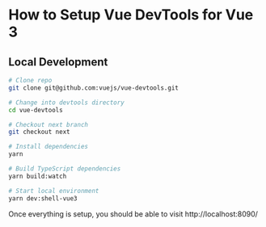 # How to Setup Vue DevTools for Vue 3

## Local Development

```bash
# Clone repo
git clone git@github.com:vuejs/vue-devtools.git

# Change into devtools directory
cd vue-devtools

# Checkout next branch
git checkout next

# Install dependencies
yarn

# Build TypeScript dependencies
yarn build:watch

# Start local environment
yarn dev:shell-vue3
```

Once everything is setup, you should be able to visit http://localhost:8090/
